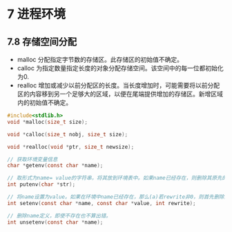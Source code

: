 # 7 进程环境

## 7.8 存储空间分配
- malloc 分配指定字节数的存储区。此存储区的初始值不确定。
- calloc 为指定数量指定长度的对象分配存储空间。该空间中的每一位都初始化为0.
- realloc 增加或减少以前分配区的长度。当长度增加时，可能需要将以前分配区的内容移到另一个足够大的区域，以便在尾端提供增加的存储区。新增区域内的初始值不确定。

```c
#include<stdlib.h>
void *malloc(size_t size);

void *calloc(size_t nobj, size_t size);

void *realloc(void *ptr, size_t newsize);

// 获取环境变量信息
char *getenv(const char *name);

// 取形式为name= value的字符串，将其放到环境表中。如果name已经存在，则删除其原先的定义
int putenv(char *str);

// 将name设置为value。如果在环境中name已经存在，那么(a)若rewrite非0，则首先删除其现有的定义；(b)若rewrite为0，则不删除其现有定义(name不设置为新的value，而且也不出错)
int setenv(const char *name, const char *value, int rewrite);

// 删除name定义，即使不存在也不算出错。
int unsetenv(const char *name);
```